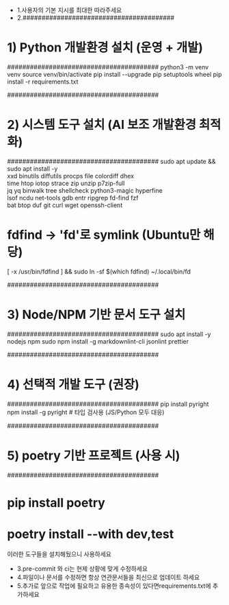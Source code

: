 - 1.사용자의 기본 지시를 최대한 따라주세요
- 2.########################################
# 1) Python 개발환경 설치 (운영 + 개발)
########################################
python3 -m venv venv
source venv/bin/activate
pip install --upgrade pip setuptools wheel
pip install -r requirements.txt

########################################
# 2) 시스템 도구 설치 (AI 보조 개발환경 최적화)
########################################
sudo apt update && sudo apt install -y \
  xxd binutils diffutils procps file colordiff dhex \
  time htop iotop strace zip unzip p7zip-full \
  jq yq binwalk tree shellcheck python3-magic hyperfine \
  lsof ncdu net-tools gdb entr ripgrep fd-find fzf \
  bat btop duf git curl wget openssh-client

# fdfind → 'fd'로 symlink (Ubuntu만 해당)
[ -x /usr/bin/fdfind ] && sudo ln -sf $(which fdfind) ~/.local/bin/fd

########################################
# 3) Node/NPM 기반 문서 도구 설치
########################################
sudo apt install -y nodejs npm
sudo npm install -g markdownlint-cli jsonlint prettier

########################################
# 4) 선택적 개발 도구 (권장)
########################################
pip install pyright
npm install -g pyright # 타입 검사용 (JS/Python 모두 대응)

########################################
# 5) poetry 기반 프로젝트 (사용 시)
########################################
# pip install poetry
# poetry install --with dev,test

이러한 도구들을 설치해뒀으니 사용하세요
- 3.pre-commit 와 ci는 현제 상황에 맞게 수정하세요
- 4.파일이나 문서를 수정하면 항상 연관문서들을 최신으로 업데이트 하세요
- 5.추가로 앞으로 작업에 필요하고 유용한 종속성이 있다면requirements.txt에 추가하세요
